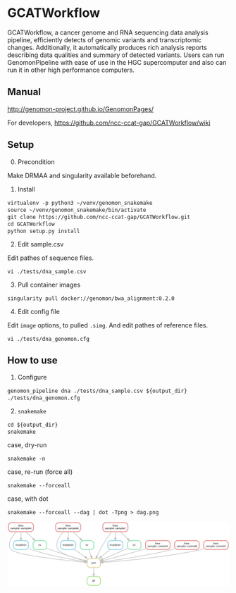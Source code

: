 GCATWorkflow
===============
GCATWorkflow, a cancer genome and RNA sequencing data analysis pipeline, efficiently detects of genomic variants and transcriptomic changes. Additionally, it automatically produces rich analysis reports describing data qualities and summary of detected variants.  Users can run GenomonPipeline with ease of use in the HGC supercomputer and also can run it in other high performance computers.

## Manual
http://genomon-project.github.io/GenomonPages/

For developers, https://github.com/ncc-ccat-gap/GCATWorkflow/wiki

## Setup

0. Precondition

Make DRMAA and singularity available beforehand.

1. Install

```
virtualenv -p python3 ~/venv/genomon_snakemake
source ~/venv/genomon_snakemake/bin/activate
git clone https://github.com/ncc-ccat-gap/GCATWorkflow.git
cd GCATWorkflow
python setup.py install
```

2. Edit sample.csv

Edit pathes of sequence files.
```
vi ./tests/dna_sample.csv
```

3. Pull container images

```
singularity pull docker://genomon/bwa_alignment:0.2.0
```

4. Edit config file

Edit `image` options, to pulled `.simg`.
And edit pathes of reference files.
```
vi ./tests/dna_genomon.cfg
```

## How to use

1. Configure

```
genomon_pipeline dna ./tests/dna_sample.csv ${output_dir} ./tests/dna_genomon.cfg
```

2. `snakemake`
```
cd ${output_dir}
snakemake
```

case, dry-run
```
snakemake -n
```

case, re-run (force all)
```
snakemake --forceall
```

case, with dot
```
snakemake --forceall --dag | dot -Tpng > dag.png
```

![](./dag.png)
